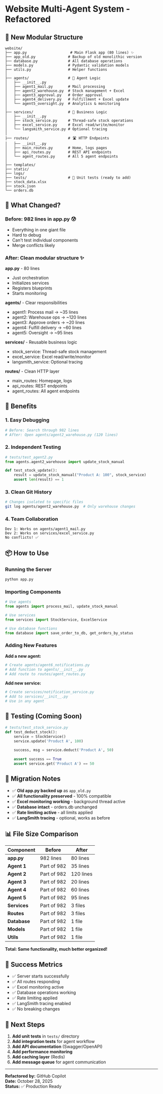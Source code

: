 # Website Multi-Agent System - Refactored

## 📁 New Modular Structure

```
website/
├── app.py                    # Main Flask app (80 lines) ✨
├── app_old.py               # Backup of old monolithic version
├── database.py              # All database operations
├── models.py                # Pydantic validation models
├── utils.py                 # Helper functions
│
├── agents/                  # 🤖 Agent Logic
│   ├── __init__.py
│   ├── agent1_mail.py       # Mail processing
│   ├── agent2_warehouse.py  # Stock management + Excel
│   ├── agent3_approval.py   # Order approval
│   ├── agent4_delivery.py   # Fulfillment + Excel update
│   └── agent5_oversight.py  # Analytics & monitoring
│
├── services/                # 🔧 Business Logic
│   ├── __init__.py
│   ├── stock_service.py     # Thread-safe stock operations
│   ├── excel_service.py     # Excel read/write/monitor
│   └── langsmith_service.py # Optional tracing
│
├── routes/                  # 🛣️ HTTP Endpoints
│   ├── __init__.py
│   ├── main_routes.py       # Home, logs pages
│   ├── api_routes.py        # REST API endpoints
│   └── agent_routes.py      # All 5 agent endpoints
│
├── templates/
├── static/
├── logs/
├── tests/                   # 🧪 Unit tests (ready to add)
├── stock_data.xlsx
├── stock.json
└── orders.db
```

## 🎯 What Changed?

### Before: 982 lines in app.py 😰
- Everything in one giant file
- Hard to debug
- Can't test individual components
- Merge conflicts likely

### After: Clean modular structure ✨

**app.py** - 80 lines
- Just orchestration
- Initializes services
- Registers blueprints
- Starts monitoring

**agents/** - Clear responsibilities
- agent1: Process mail → ~35 lines
- agent2: Warehouse ops → ~120 lines
- agent3: Approve orders → ~20 lines
- agent4: Fulfill delivery → ~60 lines
- agent5: Oversight → ~95 lines

**services/** - Reusable business logic
- stock_service: Thread-safe stock management
- excel_service: Excel read/write/monitor
- langsmith_service: Optional tracing

**routes/** - Clean HTTP layer
- main_routes: Homepage, logs
- api_routes: REST endpoints
- agent_routes: All agent endpoints

## 🚀 Benefits

### 1. **Easy Debugging**
```python
# Before: Search through 982 lines
# After: Open agents/agent2_warehouse.py (120 lines)
```

### 2. **Independent Testing**
```python
# tests/test_agent2.py
from agents.agent2_warehouse import update_stock_manual

def test_stock_update():
    result = update_stock_manual("Product A: 100", stock_service)
    assert len(result) == 1
```

### 3. **Clean Git History**
```bash
# Changes isolated to specific files
git log agents/agent2_warehouse.py  # Only warehouse changes
```

### 4. **Team Collaboration**
```
Dev 1: Works on agents/agent1_mail.py
Dev 2: Works on services/excel_service.py
No conflicts! ✅
```

## 📦 How to Use

### Running the Server
```bash
python app.py
```

### Importing Components
```python
# Use agents
from agents import process_mail, update_stock_manual

# Use services
from services import StockService, ExcelService

# Use database functions
from database import save_order_to_db, get_orders_by_status
```

### Adding New Features

**Add a new agent:**
```bash
# Create agents/agent6_notifications.py
# Add function to agents/__init__.py
# Add route to routes/agent_routes.py
```

**Add new service:**
```bash
# Create services/notification_service.py
# Add to services/__init__.py
# Use in any agent
```

## 🧪 Testing (Coming Soon)

```python
# tests/test_stock_service.py
def test_deduct_stock():
    service = StockService()
    service.update('Product A', 100)
    
    success, msg = service.deduct('Product A', 50)
    
    assert success == True
    assert service.get('Product A') == 50
```

## 🔄 Migration Notes

- ✅ **Old app.py backed up** as `app_old.py`
- ✅ **All functionality preserved** - 100% compatible
- ✅ **Excel monitoring working** - background thread active
- ✅ **Database intact** - orders.db unchanged
- ✅ **Rate limiting active** - all limits applied
- ✅ **LangSmith tracing** - optional, works as before

## 📊 File Size Comparison

| Component | Before | After |
|-----------|--------|-------|
| **app.py** | 982 lines | 80 lines |
| **Agent 1** | Part of 982 | 35 lines |
| **Agent 2** | Part of 982 | 120 lines |
| **Agent 3** | Part of 982 | 20 lines |
| **Agent 4** | Part of 982 | 60 lines |
| **Agent 5** | Part of 982 | 95 lines |
| **Services** | Part of 982 | 3 files |
| **Routes** | Part of 982 | 3 files |
| **Database** | Part of 982 | 1 file |
| **Models** | Part of 982 | 1 file |
| **Utils** | Part of 982 | 1 file |

**Total: Same functionality, much better organized!**

## 🎉 Success Metrics

- ✅ Server starts successfully
- ✅ All routes responding
- ✅ Excel monitoring active
- ✅ Database operations working
- ✅ Rate limiting applied
- ✅ LangSmith tracing enabled
- ✅ No breaking changes

## 🔮 Next Steps

1. **Add unit tests** in `tests/` directory
2. **Add integration tests** for agent workflow
3. **Add API documentation** (Swagger/OpenAPI)
4. **Add performance monitoring**
5. **Add caching layer** (Redis)
6. **Add message queue** for agent communication

---

**Refactored by:** GitHub Copilot  
**Date:** October 28, 2025  
**Status:** ✅ Production Ready
